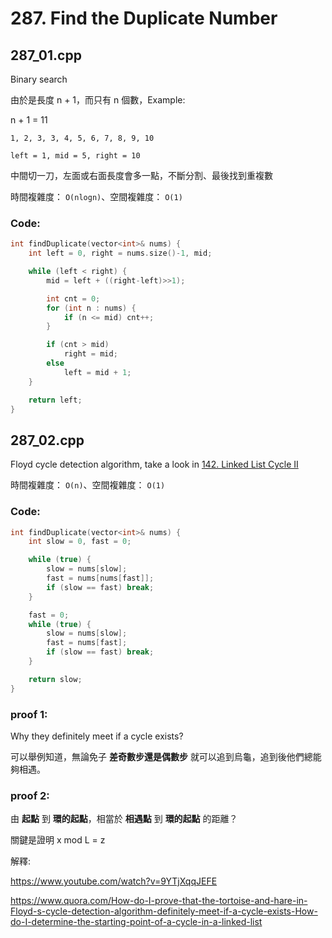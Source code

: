 # 287. Find the Duplicate Number

## 287_01.cpp
Binary search

由於是長度 n + 1，而只有 n 個數，Example:

n + 1 = 11
```
1, 2, 3, 3, 4, 5, 6, 7, 8, 9, 10
```
```
left = 1, mid = 5, right = 10
```
中間切一刀，左面或右面長度會多一點，不斷分割、最後找到重複數

時間複雜度： ```O(nlogn)```、空間複雜度： ```O(1)```

### Code:
```cpp
int findDuplicate(vector<int>& nums) {
    int left = 0, right = nums.size()-1, mid;

    while (left < right) {
        mid = left + ((right-left)>>1);

        int cnt = 0;
        for (int n : nums) {
            if (n <= mid) cnt++;
        }

        if (cnt > mid)
            right = mid;
        else
            left = mid + 1;
    }

    return left;
}
```

## 287_02.cpp
Floyd cycle detection algorithm, take a look in [142. Linked List Cycle II](https://github.com/cmeslo/leetcode/tree/master/solution/142.%20Linked%20List%20Cycle%20II)

時間複雜度： ```O(n)```、空間複雜度： ```O(1)```

### Code:
```cpp
int findDuplicate(vector<int>& nums) {
    int slow = 0, fast = 0;

    while (true) {
        slow = nums[slow];
        fast = nums[nums[fast]];
        if (slow == fast) break;
    }

    fast = 0;
    while (true) {
        slow = nums[slow];
        fast = nums[fast];
        if (slow == fast) break;
    }

    return slow;
}
```

### proof 1:
Why they definitely meet if a cycle exists?

可以舉例知道，無論免子 <strong>差奇數步還是偶數步</strong> 就可以追到烏龜，追到後他們總能夠相遇。

### proof 2:
由 <strong>起點</strong> 到 <strong>環的起點</strong>，相當於 <strong>相遇點</strong> 到 <strong>環的起點</strong> 的距離？

關鍵是證明 x mod L = z

解釋:

https://www.youtube.com/watch?v=9YTjXqqJEFE

https://www.quora.com/How-do-I-prove-that-the-tortoise-and-hare-in-Floyd-s-cycle-detection-algorithm-definitely-meet-if-a-cycle-exists-How-do-I-determine-the-starting-point-of-a-cycle-in-a-linked-list

